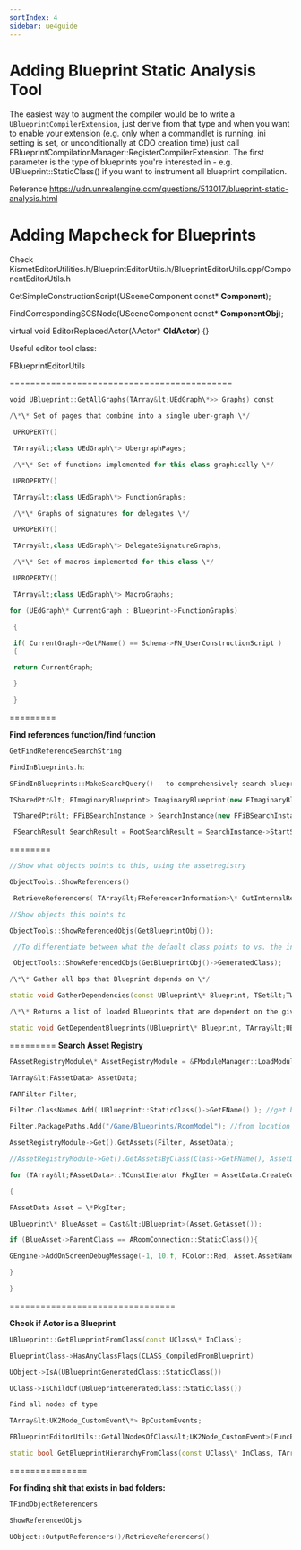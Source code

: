 ```yaml
---
sortIndex: 4
sidebar: ue4guide
---
```



# Adding Blueprint Static Analysis Tool

The easiest way to augment the compiler would be to write a `UBlueprintCompilerExtension`, just derive from that type and when you want to enable your extension (e.g. only when a commandlet is running, ini setting is set, or unconditionally at CDO creation time) just call FBlueprintCompilationManager::RegisterCompilerExtension. The first parameter is the type of blueprints you're interested in - e.g. UBlueprint::StaticClass() if you want to instrument all blueprint compilation.

Reference <https://udn.unrealengine.com/questions/513017/blueprint-static-analysis.html>


# Adding Mapcheck for Blueprints


Check KismetEditorUtilities.h/BlueprintEditorUtils.h/BlueprintEditorUtils.cpp/ComponentEditorUtils.h

GetSimpleConstructionScript(USceneComponent const\* **Component**);

FindCorrespondingSCSNode(USceneComponent const\* **ComponentObj**);

virtual void EditorReplacedActor(AActor\* **OldActor**) {}

Useful editor tool class:

FBlueprintEditorUtils

===========================================

```cpp
void UBlueprint::GetAllGraphs(TArray&lt;UEdGraph\*>> Graphs) const

/\*\* Set of pages that combine into a single uber-graph \*/

 UPROPERTY()

 TArray&lt;class UEdGraph\*> UbergraphPages;

 /\*\* Set of functions implemented for this class graphically \*/

 UPROPERTY()

 TArray&lt;class UEdGraph\*> FunctionGraphs;

 /\*\* Graphs of signatures for delegates \*/

 UPROPERTY()

 TArray&lt;class UEdGraph\*> DelegateSignatureGraphs;

 /\*\* Set of macros implemented for this class \*/

 UPROPERTY()

 TArray&lt;class UEdGraph\*> MacroGraphs;

for (UEdGraph\* CurrentGraph : Blueprint->FunctionGraphs)

 {

 if( CurrentGraph->GetFName() == Schema->FN_UserConstructionScript )
 {

 return CurrentGraph;

 }

 }
```

=========

**Find references function/find function**

```cpp
GetFindReferenceSearchString

FindInBlueprints.h:

SFindInBlueprints::MakeSearchQuery() - to comprehensively search blueprint nodes (e.g. parameters, comments, etc)

TSharedPtr&lt; FImaginaryBlueprint> ImaginaryBlueprint(new FImaginaryBlueprint(Blueprint->GetName(), Blueprint->GetPathName(), ParentClass, Interfaces, FFindInBlueprintSearchManager::Get().QuerySingleBlueprint(Blueprint)));

 TSharedPtr&lt; FFiBSearchInstance > SearchInstance(new FFiBSearchInstance);

 FSearchResult SearchResult = RootSearchResult = SearchInstance->StartSearchQuery(SearchValue, ImaginaryBlueprint);
```

========

```cpp
//Show what objects points to this, using the assetregistry

ObjectTools::ShowReferencers()

 RetrieveReferencers( TArray&lt;FReferencerInformation>\* OutInternalReferencers, TArray&lt;FReferencerInformation>\* OutExternalReferencers);

//Show objects this points to

ObjectTools::ShowReferencedObjs(GetBlueprintObj());

 //To differentiate between what the default class points to vs. the instance

 ObjectTools::ShowReferencedObjs(GetBlueprintObj()->GeneratedClass);

/\*\* Gather all bps that Blueprint depends on \*/

static void GatherDependencies(const UBlueprint\* Blueprint, TSet&lt;TWeakObjectPtr&lt;UBlueprint>>& OutDependencies, TSet&lt;TWeakObjectPtr&lt;UStruct>>& OutUDSDependencies);

/\*\* Returns a list of loaded Blueprints that are dependent on the given Blueprint. \*/

static void GetDependentBlueprints(UBlueprint\* Blueprint, TArray&lt;UBlueprint\*>& DependentBlueprints, bool bRemoveSelf = true);
```

=========
**Search Asset Registry**

```cpp
FAssetRegistryModule\* AssetRegistryModule = &FModuleManager::LoadModuleChecked&lt;FAssetRegistryModule>(TEXT("AssetRegistry"));

TArray&lt;FAssetData> AssetData;

FARFilter Filter;

Filter.ClassNames.Add( UBlueprint::StaticClass()->GetFName() ); //get blueprints

Filter.PackagePaths.Add("/Game/Blueprints/RoomModel"); //from location

AssetRegistryModule->Get().GetAssets(Filter, AssetData);

//AssetRegistryModule->Get().GetAssetsByClass(Class->GetFName(), AssetData);

for (TArray&lt;FAssetData>::TConstIterator PkgIter = AssetData.CreateConstIterator(); PkgIter; ++PkgIter)

{

FAssetData Asset = \*PkgIter;

UBlueprint\* BlueAsset = Cast&lt;UBlueprint>(Asset.GetAsset());

if (BlueAsset->ParentClass == ARoomConnection::StaticClass()){

GEngine->AddOnScreenDebugMessage(-1, 10.f, FColor::Red, Asset.AssetName.GetPlainNameString());

}

}
```

================================

**Check if Actor is a Blueprint**

```cpp
UBlueprint::GetBlueprintFromClass(const UClass\* InClass);

BlueprintClass->HasAnyClassFlags(CLASS_CompiledFromBlueprint)

UObject->IsA(UBlueprintGeneratedClass::StaticClass())

UClass->IsChildOf(UBlueprintGeneratedClass::StaticClass())

Find all nodes of type

TArray&lt;UK2Node_CustomEvent\*> BpCustomEvents;

FBlueprintEditorUtils::GetAllNodesOfClass&lt;UK2Node_CustomEvent>(FuncBlueprint, BpCustomEvents);

static bool GetBlueprintHierarchyFromClass(const UClass\* InClass, TArray&lt;UBlueprint\*>& OutBlueprintParents);
```

===============

**For finding shit that exists in bad folders:**

```cpp
TFindObjectReferencers

ShowReferencedObjs

UObject::OutputReferencers()/RetrieveReferencers()
```
